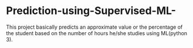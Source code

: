 # Prediction-using-Supervised-ML-
This project basically predicts an approximate value or the percentage of the student based on the number of hours he/she studies using ML(python 3).
